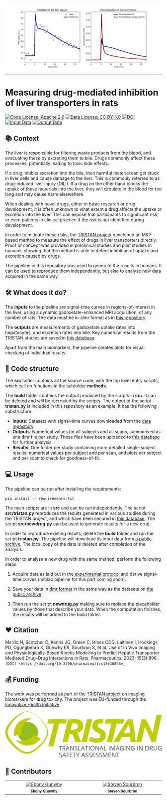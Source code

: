 ![example-result](_static/Result.png)

---

# Measuring drug-mediated inhibition of liver transporters in rats

[![Code License: Apache 2.0](https://img.shields.io/badge/License-Apache%202.0-blue.svg?style=flat-square&logo=apache&color=blue)](https://www.apache.org/licenses/LICENSE-2.0) [![Data License: CC BY 4.0](https://img.shields.io/badge/Data%20License-CC%20BY%204.0-lightgrey.svg)](https://creativecommons.org/licenses/by/4.0/) [![DOI](https://zenodo.org/badge/DOI/10.5281/zenodo.15609209.svg)](https://doi.org/10.5281/zenodo.15648009) [![Input Data](https://img.shields.io/badge/input%20data-Zenodo-3776AB?logo=databricks&logoColor=white)](https://doi.org/10.5281/zenodo.15610261) [![Output Data](https://img.shields.io/badge/output%20data-Zenodo-FF8C00?logo=databricks&logoColor=white)](https://doi.org/10.5281/zenodo.15610350)

## 📚 Context 

The liver is responsible for filtering waste products from the blood, and evacuating these by excreting them to bile. Drugs commonly affect these processes, potentially leading to toxic side effects.

If a drug inhibits excretion into the bile, then harmful material can get stuck in liver cells and cause damage to the liver. This is commonly referred to as drug-induced liver injury (DILI). If a drug on the other hand blocks the uptake of these materials into the liver, they will circulate in the blood for too long and may cause harm elsewehere.

When dealing with novel drugs, either in basic research or drug development, it is often unknown to what extent a drug affects the uptake or excretion into the liver. This can expose trial participants to significant risk, or even patients in clinical practice if the risk is not identified during development.

In order to mitigate these risks, the [TRISTAN project](https://www.imi-tristan.eu/) developed an MRI-based method to measure the effect of drugs in liver transporters directly. Proof of concept was provided in preclinical studies and pilot studies in humans, showing that the method is able to detect inhibition of uptake and excretion caused by drugs. 

The pipeline in this repository was used to generate the results in humans. It can be used to reproduce them independently, but also to analyse new data acquired in the same way. 

## 🛠️ What does it do? 

The **inputs** to the pipeline are signal-time curves in regions-of-interest in the liver, using a dynamic gadoxetate-enhanced MRI acquisition, of any number of rats. The data must be in .dmr format as in [this repository](https://doi.org/10.5281/zenodo.15610261).

The **outputs** are measurements of gadoxetate uptake rates into hepatocytes, and excretion rates into bile. Key numerical results from the TRISTAN studies are saved in [this database](https://doi.org/10.5281/zenodo.15610350).

Apart from the main biomarkers, the pipeline creates plots for visual checking of individual results.

## 	📄 Code structure

The **src** folder contains all the source code, with the top level entry scripts, which call on functions in the subfolder **methods**.

The **build** folder contains the output produced by the scripts in **src**. It can be deleted and will be recreated by the scripts. The output of the script **tristan.py** is included in this repository as an example. It has the following substructure:

- **Inputs**: Datasets with signal-time curves downloaded from the [data repository](https://doi.org/10.5281/zenodo.15610261).
- **Outputs**: Numerical values for all subjects and all scans, summarised as one dmr file per study. These files have been uploaded to [this database](https://doi.org/10.5281/zenodo.15610350) for further analysis.
- **Results**: One folder per study containing more detailed single-subject results: numerical values per subject and per scan, and plots per subject and per scan to check for goodness-of-fit.

## 💻 Usage

The pipeline can be run after installing the requirements:

```console
pip install -r requirements.txt
```

The main scripts are in **src** and can be run independently. The script **src/tristan.py** reproduces the results generated in various studies during the TRISTAN project, and which have been secured in [this database](https://doi.org/10.5281/zenodo.15610350). The script **src/newdrug.py** can be used to generate results for a new drug.

In order to reproduce existing results, delete the **build** folder and run the script **tristan.py**. The pipeline will download its input data from [a public archive](https://zenodo.org/records/15301607). The local copy of the data is deleted after completion of the analysis. 

In order to analyse a new drug with the same method, perform the following steps:

1. Acquire data as laid out in the [experimental protocol](https://www.imi-tristan.eu/liver) and derive signal-time curves (miblab pipeline for this part coming soon).

2. Save your data in [dmr format](https://openmiblab.github.io/pydmr/format.html) in the same way as the datasets on [the public archive](https://zenodo.org/records/15301607).

3. Then run the script **newdrug.py** making sure to replace the placeholder values by those that describe your data. When the computation finishes, the results will be added to the build folder.

## ❤️ Citation 

Melillo N, Scotcher D, Kenna JG, Green C, Hines CDG, Laitinen I, Hockings PD, 
Ogungbenro K, Gunwhy ER, Sourbron S, et al. Use of In Vivo Imaging and 
Physiologically-Based Kinetic Modelling to Predict Hepatic Transporter 
Mediated Drug–Drug Interactions in Rats. Pharmaceutics. 2023; 15(3):896. 
`[DOI] <https://doi.org/10.3390/pharmaceutics15030896>`_ 

## 💰 Funding 

The work was performed as part of the [TRISTAN project](https://www.imi-tristan.eu/) on imaging biomarkers for drug toxicity. The project was EU-funded through the [Innovative Health Initiative](https://www.ihi.europa.eu/).

[![TRISTAN](_static/tristan-logo.jpg)](https://www.imi-tristan.eu/)

## 👥 Contributors

<!-- ALL-CONTRIBUTORS-LIST:START - Do not remove or modify this section -->
<!-- prettier-ignore-start -->
<!-- markdownlint-disable -->
<table>
  <tbody>
    <tr>
      <td align="center" valign="top" width="14.28%"><a href="https://github.com/EbonyGunwhy"><img src="https://avatars.githubusercontent.com/u/100941618?v=4" width="100px;" alt="Ebony Gunwhy"/><br /><sub><b>Ebony Gunwhy</b></sub></a><br /></td>
      <td align="center" valign="top" width="14.28%"><a href="https://github.com/plaresmedima"><img src="https://avatars.githubusercontent.com/u/6051075?v=4" width="100px;" alt="Steven Sourbron"/><br /><sub><b>Steven Sourbron</b></sub></a><br /></td>
    </tr>
  </tbody>
</table>
